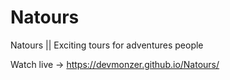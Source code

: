 # Natours
Natours || Exciting tours for adventures people

Watch live -> https://devmonzer.github.io/Natours/
